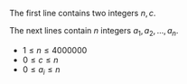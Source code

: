 The first line contains two integers $n, c$.

The next lines contain $n$ integers $a_1, a_2, \dots, a_n$.

- $1 \leq n \leq 4000000$
- $0 \leq c \leq n$
- $0 \leq a_i \leq n$
